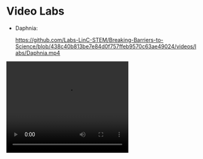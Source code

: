 # Video Labs

  * Daphnia:
    
    https://github.com/Labs-LinC-STEM/Breaking-Barriers-to-Science/blob/438c40b813be7e84d0f757ffeb9570c63ae49024/videos/labs/Daphnia.mp4

<video width="320" height="240" controls>
  <source src="videos/labs/Daphnia.mp4" type="video/mp4">
  Your browser does not support the video tag.
</video>
